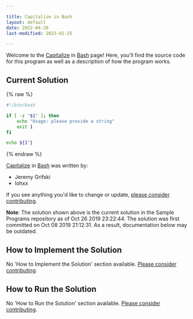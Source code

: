 ```yaml
---

title: Capitalize in Bash
layout: default
date: 2022-04-28
last-modified: 2023-01-25

---
```


Welcome to the [Capitalize](https://sampleprograms.io/projects/capitalize) in [Bash](https://sampleprograms.io/languages/bash) page! Here, you'll find the source code for this program as well as a description of how the program works.

## Current Solution

{% raw %}

```bash
#!/bin/bash

if [ -z "$1" ]; then
    echo "Usage: please provide a string"
    exit 1
fi

echo ${1^}
```

{% endraw %}

[Capitalize](https://sampleprograms.io/projects/capitalize) in [Bash](https://sampleprograms.io/languages/bash) was written by:

- Jeremy Grifski
- lohxx

If you see anything you'd like to change or update, [please consider contributing](https://github.com/TheRenegadeCoder/sample-programs).

**Note**: The solution shown above is the current solution in the Sample Programs repository as of Oct 26 2019 23:22:44. The solution was first committed on Oct 08 2019 21:12:31. As a result, documentation below may be outdated.

## How to Implement the Solution

No 'How to Implement the Solution' section available. [Please consider contributing](https://github.com/TheRenegadeCoder/sample-programs-website).

## How to Run the Solution

No 'How to Run the Solution' section available. [Please consider contributing](https://github.com/TheRenegadeCoder/sample-programs-website).
